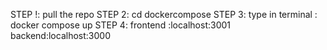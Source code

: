 STEP !:
  pull the repo
STEP 2:
  cd dockercompose
STEP 3:
  type in terminal : docker compose up
STEP 4:
  frontend :localhost:3001
  backend:localhost:3000
